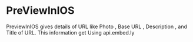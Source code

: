 # PreViewInIOS
PreviewInIOS gives details of URL like Photo , Base URL , Description , and Title of URL. This information get Using api.embed.ly  
